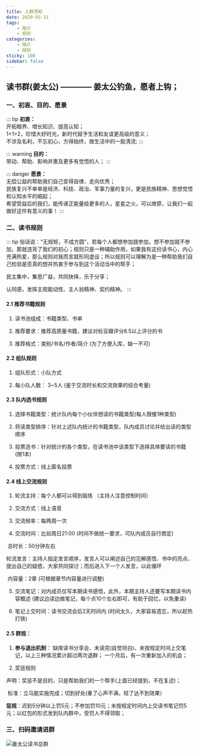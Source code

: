 ```yaml
---
title: 入群须知
date: 2020-03-31
tags: 
    - 简介
    - 规则
categories:
    - 简介
    - 规则
sticky: 100
sidebar: false
---
```

## 读书群(姜太公) ———— 姜太公钓鱼，愿者上钩；

### 一、初衷、目的、愿景

::: tip
**初衷：**<br/>
开拓眼界、增长知识、提高认知；<br/>
1+1>2，珍惜大好时光，新时代赋予生活和友谊更高级的意义；<br/>
不涉及名利，不忘初心，方得始终，做生活中的一股清流;
:::

::: warning
**目的：**<br/>
带动、帮助、影响并惠及更多有觉悟的人；
:::

::: danger
**愿景：**<br/>
无偿公益的帮助我们自己变得自律、走向优秀；<br/>
民族复兴不单单是经济、科技、政治、军事力量的复兴，更是民族精神、思想觉悟和认知水平的崛起；<br/>
希望受益后的我们，能传递正能量给更多的人，星星之火，可以燎原，让我们一起做好这件有意义的事！
:::

<!-- more -->

### 二、读书规则

::: tip
俗话说：“无规矩，不成方圆”，若每个人都想参加就参加，想不参加就不参加，那就违背了我们的初心；规则只是一种辅助作用，如果我有这份读书心，内心充满热爱，那么规则对我而言就形同虚设；所以规则可以理解为是一种帮助我们自己检验是否真的想并热衷于参与到这个活动当中的帮手；<br/>

民主集中，集思广益，共同抉择，乐于分享；<br/>

认同感，发挥主观能动性、主人翁精神、契约精神。
:::

#### 2.1 推荐书籍规则

1) 读书池组成：书籍类型、书单

2) 推荐要求：推荐高质量书籍，建议对标豆瓣评分8.5以上评分的书

3) 推荐格式：类别/书名/作者/简介 (为了方便入库，缺一不可)

#### 2.2 组队规则

1) 组队形式：小队方式

2) 每小队人数： 3~5人 (鉴于交流时长和交流效果的综合考量)


#### 2.3 队内选书规则

1) 选择书籍类型：统计队内每个小伙伴想读的书籍类型(每人限推1种类型)

2) 将读类型排序：针对上述队内统计的书籍类型，队内成员讨论并给出读的类型顺序

3) 投票选书：针对统计的各个类型，在读书池中该类型下选择具体要读的书籍(限1本)

4) 投票方式：线上匿名投票

#### 2.4 线上交流规则

1) 轮流主持：每个人都可以得到锻炼 （主持人注意控制时间）

2) 交流方式：线上语音

3) 交流频率：每两周一次

4) 交流时间：比如周日21:00 (时间不做统一要求，可队内成员自行商定)

​      总时长：50分钟左右

​      轮流发言：主持人指定发言顺序，发言人可以阐述自己的见解感悟、书中的亮点、提出自己的疑惑，大家共同探讨；而后进入下一个人发言，以此循环

​      内容量：2章 (可根据章节内容量进行调整)

5) 交流笔记：对内成员仅写本期读书感悟，此外，本期主持人还要写本期读书内容概述 (建议边读边做笔记，每个点10个左右即可，有助于回忆，以免重读)

6) 笔记上交时间：读书交流会后2天时间内 (时间太久，大家容易遗忘，所以趁热打铁)



#### 2.5 群规：

1) **参与退出机制**：
缺席读书分享会、未读完(自觉坦白)、未按规定时间上交笔记，以上三种情况累计超过两次退群；
一个月后，有一次重新加入的机会；

2) 奖惩规则

​      声明：奖惩不是目的，只是帮助我们的一个帮手(上面已经提到，不在复述)；

​      标准：立马能实施完成；切到好处(重了心声不满，轻了达不到效果）

​      **惩规**：迟到5分钟以上罚5元；不参加罚10元；未按规定时间内上交读书笔记罚5元；以红包的形式发到队内群中，受罚人不得领取；

### 三、扫码邀请进群
![姜太公读书总群](/images/groupQrCode.jpg)

